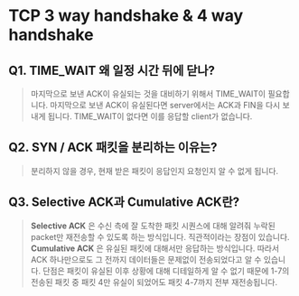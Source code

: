 # TCP 3 way handshake & 4 way handshake
## Q1. TIME_WAIT 왜 일정 시간 뒤에 닫나?
> 마지막으로 보낸 ACK이 유실되는 것을 대비하기 위해서 TIME_WAIT이 필요합니다. 마지막으로 보낸 ACK이 유실된다면 server에서는 ACK과 FIN을 다시 보내게 됩니다. TIME_WAIT이 없다면 이를 응답할 client가 없습니다.

## Q2. SYN / ACK 패킷을 분리하는 이유는?
> 분리하지 않을 경우, 현재 받은 패킷이 응답인지 요청인지 알 수 없게 됩니다.

## Q3. Selective ACK과 Cumulative ACK란?
> __Selective ACK__ 은 수신 측에 잘 도착한 패킷 시퀀스에 대해 알려줘 누락된 packet만 재전송할 수 있도록 하는 방식입니다.
> 직관적이라는 장점이 있습니다.
> __Cumulative ACK__ 은 유실된 패킷에 대해서만 응답하는 방식입니다.
> 따라서 ACK 하나만으로도 그 전까지 데이터들은 문제없이 전송되었다고 알 수 있습니다. 단점은 패킷이 유실된 이후 상황에 대해 디테일하게 알 수 없기 때문에 1-7의 전송된 패킷 중 패킷 4만 유실이 되었어도 패킷 4-7까지 전부 재전송됩니다.
